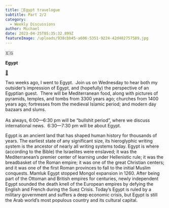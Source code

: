```yaml
---
title: 🐪Egypt travelogue
subtitle: Part 2/2
category:
  - Weekly Discussions
author: Michael
date: 2023-04-25T05:35:32.899Z
featureImage: /uploads/938cbb45-a606-5351-9224-42d482757589.jpg
---
```

<!--StartFragment-->

🇪🇬

**Egypt**

[🐫](https://urldefense.com/v3/__https://club.us17.list-manage.com/track/click?u=270ee32bd9a552ddae66fd4f9&id=67892f1495&e=ee534c915d__;!!BpyFHLRN4TMTrA!-q5qSFhrdBAOHZpwX7h9N7XdpEIjkPCt7Fm7HlGfe9wcnYukfQYQbfF8PqNnr39vSlQm6t6A_31vUPmW0DQjCeU9lQ6dOg$)

Two weeks ago, I went to Egypt.  Join us on Wednesday to hear both my outsider’s impression of Egypt, and (hopefully) the perspective of an Egyptian guest.  There will be Mediterranean food, along with pictures of pyramids, temples, and tombs from 3300 years ago; churches from 1400 years ago; fortresses from the medieval Islamic period; and modern day bazaars and slums.  \
\
As always, 6:00—6:30 pm will be “bullshit period”, where we discuss international news.  6:30—7:30 pm will be about Egypt.

<!--StartFragment-->

Egypt is an ancient land that has shaped human history for thousands of years. The earliest state of any significant size, its hieroglyphic writing system is the ancestor of nearly all writing systems today. Egypt is where (according to the Bible) the Israelites were enslaved; it was the Mediterranean’s premier center of learning under Hellenistic rule; it was the breadbasket of the Roman empire; it was one of the great Christian centers; and it was one of the first Roman provinces to fall to the initial Muslim conquests. Mamluk Egypt stopped Mongol expansion in 1260. After being part of the Ottoman and British empires for centuries, newly independent Egypt sounded the death knell of the European empires by defying the English and French during the Suez Crisis. Today’s Egypt is ruled by a military government and suffers a deep economic crisis, but Egypt is still the Arab world’s most populous country and its cultural capital.

<!--EndFragment-->



<!--EndFragment-->